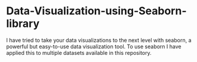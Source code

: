 # Data-Visualization-using-Seaborn-library
I have tried to take your data visualizations to the next level with seaborn, a powerful but easy-to-use data visualization tool. To use seaborn I have applied this to multiple datasets available in this repository.
